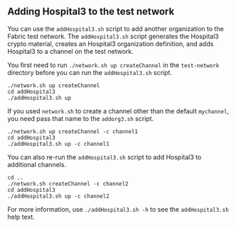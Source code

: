 ## Adding Hospital3 to the test network

You can use the `addHospital3.sh` script to add another organization to the Fabric test network. The `addHospital3.sh` script generates the Hospital3 crypto material, creates an Hospital3 organization definition, and adds Hospital3 to a channel on the test network.

You first need to run `./network.sh up createChannel` in the `test-network` directory before you can run the `addHospital3.sh` script.

```
./network.sh up createChannel
cd addHospital3
./addHospital3.sh up
```

If you used `network.sh` to create a channel other than the default `mychannel`, you need pass that name to the `addorg3.sh` script.

```
./network.sh up createChannel -c channel1
cd addHospital3
./addHospital3.sh up -c channel1
```

You can also re-run the `addHospital3.sh` script to add Hospital3 to additional channels.

```
cd ..
./network.sh createChannel -c channel2
cd addHospital3
./addHospital3.sh up -c channel2
```

For more information, use `./addHospital3.sh -h` to see the `addHospital3.sh` help text.
